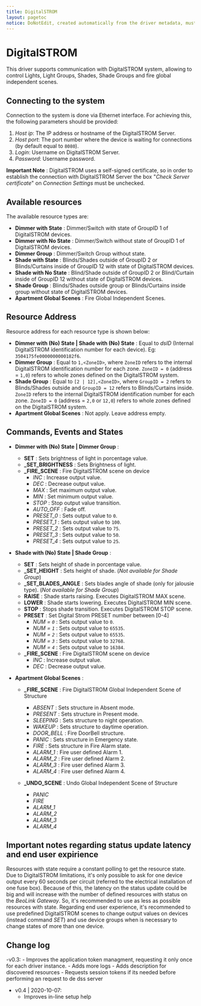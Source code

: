 ```yaml
---
title: DigitalSTROM
layout: pagetoc
notice: DoNotEdit, created automatically from the driver metadata, must be updated on the driver itself
---
```

# DigitalSTROM

This driver supports communication with DigitalSTROM system, allowing to control Lights, Light Groups, Shades, Shade Groups and fire global independent scenes.

## Connecting to the system

Connection to the system is done via Ethernet interface. For
achieving this, the following parameters should be provided:

 1. *Host ip*: The IP address or hostname of the DigitalSTROM Server.
 2. *Host port*: The port number where the device is waiting for
connections (by default equal to ```8080```).
 3. *Login*: Username on DigitalSTROM Server.
 4. *Password*: Username password.

**Important Note** : DigitalSTROM uses a self-signed certificate, so in order to establish the connection with DigitalSTROM Server
the box "*Check Server certificate*" on *Connection Settings* must be unchecked.

## Available resources

The available resource types are:

* **Dimmer with State** : Dimmer/Switch with state of GroupID 1 of DigitalSTROM devices.
* **Dimmer with No State** : Dimmer/Switch without state of GroupID 1 of DigitalSTROM devices.
* **Dimmer Group** : Dimmer/Switch Group without state.
* **Shade with State** : Blinds/Shades outside of GroupID 2 or Blinds/Curtains inside of GroupID 12 with state of DigitalSTROM devices.
* **Shade with No State** : Blind/Shade outside of GroupID 2 or Blind/Curtain inside of GroupID 12 without state of DigitalSTROM devices.
* **Shade Group** : Blinds/Shades outside group or Blinds/Curtains inside group without state of DigitalSTROM devices.
* **Apartment Global Scenes** : Fire Global Independent Scenes.

## Resource Address

Resource address for each resource type is shown below:

* **Dimmer with (No) State | Shade with (No) State** : Equal to *dsID* (Internal DigitalSTROM identification number for each device). Eg: `3504175fe0000000000182f6`.
* **Dimmer Group** : Equal to `1,<ZoneID>`, where `ZoneID` refers to the internal DigitalSTROM identification number for each zone. `ZoneID = 0` (address = `1,0`) refers to whole zones defined on the DigitalSTROM system.
* **Shade Group** : Equal to `[2 | 12],<ZoneID>`, where `GroupID = 2` refers to Blinds/Shades outside and `GroupID = 12` refers to Blinds/Curtains inside. `ZoneID` refers to the internal DigitalSTROM identification number for each zone. `ZoneID = 0` (address = `2,0` or `12,0`) refers to whole zones defined on the DigitalSTROM system.
* **Apartment Global Scenes** : Not apply. Leave address empty.

## Commands, Events and States

+ **Dimmer with (No) State | Dimmer Group** :
    - **SET** : Sets brightness of light in porcentage value.
    - **\_SET\_BRIGHTNESS** : Sets Brightness of light.
    - **\_FIRE\_SCENE** : Fire DigitalSTROM scene on device
        - *INC* : Increase output value.
        - *DEC* : Decrease output value.
        - *MAX* : Set maximum output value.
        - *MIN* : Set minimum output value.
        - *STOP* : Stop output value transition.
        - *AUTO_OFF* : Fade off.
        - *PRESET\_0* : Sets output value to `0`.
        - *PRESET\_1* : Sets output value to `100`.
        - *PRESET\_2* : Sets output value to `75`.
        - *PRESET\_3* : Sets output value to `50`.
        - *PRESET\_4* : Sets output value to `25`.

+ **Shade with (No) State | Shade Group** :
    - **SET** : Sets height of shade in porcentage value.
    - **\_SET\_HEIGHT** : Sets height of shade. (*Not available for Shade Group*)
    - **\_SET\_BLADES\_ANGLE** : Sets blades angle of shade (only for jalousie type). (*Not available for Shade Group*)
    - **RAISE** : Shade starts raising. Executes DigitalSTROM MAX scene.
    - **LOWER** : Shade starts lowering. Executes DigitalSTROM MIN scene.
    - **STOP** : Stops shade transition. Executes DigitalSTROM STOP scene.
    - **PRESET** : Set Digital Strom PRESET number between [0-4]
        - *NUM = `0`* : Sets output value to `0`.
        - *NUM = `1`* : Sets output value to `65535`.
        - *NUM = `2`* : Sets output value to `65535`.
        - *NUM = `3`* : Sets output value to `32768`.
        - *NUM = `4`* : Sets output value to `16384`.
    - **\_FIRE\_SCENE** : Fire DigitalSTROM scene on device
        - *INC* : Increase output value.
        - *DEC* : Decrease output value.

+ **Apartment Global Scenes** :
    - **\_FIRE\_SCENE** : Fire DigitalSTROM Global Independent Scene of Structure
        - *ABSENT* : Sets structure in Absent mode.
        - *PRESENT* : Sets structure in Present mode.
        - *SLEEPING* : Sets structure to night operation.
        - *WAKEUP* :  Sets structure to daytime operation.
        - *DOOR_BELL* : Fire DoorBell structure.
        - *PANIC* : Sets structure in Emergency state.
        - *FIRE* : Sets structure in Fire Alarm state.
        - *ALARM_1* : Fire user defined Alarm 1.
        - *ALARM_2* : Fire user defined Alarm 2.
        - *ALARM_3* : Fire user defined Alarm 3.
        - *ALARM_4* : Fire user defined Alarm 4.

    - **\_UNDO\_SCENE** : Undo Global Independent Scene of Structure
        - *PANIC*
        - *FIRE*
        - *ALARM_1*
        - *ALARM_2*
        - *ALARM_3*
        - *ALARM_4*

## Important notes regarding status update latency and end user expirience

Resources with state require a constant polling to get the resource state. Due to DigitalSTROM limitations, it's only possible to ask for one device output every 60 seconds per circuit (referred to the electrical installation of one fuse box). Because of this, the latency on the status update could be big and will increase with the number of defined resources with status on the *BeoLink Gateway*. So, it's recommended to use as less as possible resources with state. Regarding end user experience, it's recommended to use predefined DigitalSTROM scenes to change output values on devices (instead command *SET*) and use device groups when is necessary to change states of more than one device.

## Change log

 -v0.3:
      - Improves the application token managment, requesting it only once for each driver instance.
      - Adds more logs
      - Adds description for discovered resources
      - Requests session tokens if its needed before performing an request to de dss server

- v0.4 | 2020-10-07: 
     - Improves in-line setup help

